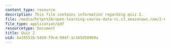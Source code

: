 ```yaml
---
content_type: resource
description: This file contains information regarding quiz 2.
file: /media/https%3A/open-learning-course-data-rc.s3.amazonaws.com/2-003sc-engineering-dynamics-fall-2011/4a10552b5450f9cd994f1c165d58969a_MIT2_003SCF11_quiz2.pdf
file_type: application/pdf
resourcetype: Document
title: Quiz 2
uid: 4a10552b-5450-f9cd-994f-1c165d58969a
---
```

